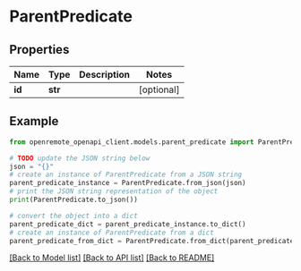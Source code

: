 # ParentPredicate


## Properties

Name | Type | Description | Notes
------------ | ------------- | ------------- | -------------
**id** | **str** |  | [optional] 

## Example

```python
from openremote_openapi_client.models.parent_predicate import ParentPredicate

# TODO update the JSON string below
json = "{}"
# create an instance of ParentPredicate from a JSON string
parent_predicate_instance = ParentPredicate.from_json(json)
# print the JSON string representation of the object
print(ParentPredicate.to_json())

# convert the object into a dict
parent_predicate_dict = parent_predicate_instance.to_dict()
# create an instance of ParentPredicate from a dict
parent_predicate_from_dict = ParentPredicate.from_dict(parent_predicate_dict)
```
[[Back to Model list]](../README.md#documentation-for-models) [[Back to API list]](../README.md#documentation-for-api-endpoints) [[Back to README]](../README.md)


